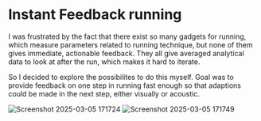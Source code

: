 # Instant Feedback running

I was frustrated by the fact that there exist so many gadgets for running, which measure parameters related to running technique, but none of them gives immediate, actionable feedback. They all give averaged analytical data to look at after the run, which makes it hard to iterate.

So I decided to explore the possibilites to do this myself. Goal was to provide feedback on one step in running fast enough so that adaptions could be made in the next step, either visually or acoustic.

![Screenshot 2025-03-05 171724](https://github.com/user-attachments/assets/bf65741a-88eb-4dcc-a07d-2263d2dfdd6a)
![Screenshot 2025-03-05 171749](https://github.com/user-attachments/assets/be9c21fb-bb40-42f5-a2ed-7fc7ce567f88)
